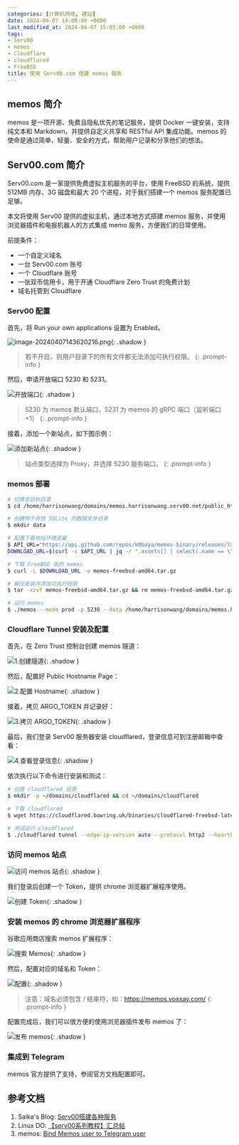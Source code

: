 ```yaml
---
categories: [计算机网络, 建站]
date: 2024-04-07 14:00:00 +0800
last_modified_at: 2024-04-07 15:05:00 +0800
tags:
- Serv00
- memos
- Cloudflare
- cloudflared
- FreeBSD
title: 使用 Serv00.com 搭建 memos 服务
---
```


## memos 简介

memos 是一项开源、免费且隐私优先的笔记服务，提供 Docker 一键安装，支持纯文本和 Markdown，并提供自定义共享和 RESTful API 集成功能。memos 的使命是通过简单、轻量、安全的方式，帮助用户记录和分享他们的想法。

## Serv00.com 简介

Serv00.com 是一家提供免费虚拟主机服务的平台，使用 FreeBSD 的系统，提供 512MB 内存、3G 磁盘和最大 20 个进程，对于我们搭建一个 memos 服务配置已足够。

本文将使用 Serv00 提供的虚拟主机，通过本地方式搭建 memos 服务，并使用浏览器插件和电报机器人的方式集成 memo 服务，方便我们的日常使用。

前提条件：

- 一个自定义域名
- 一台 Serv00.com 账号
- 一个 Cloudflare 账号
- 一张双币信用卡，用于开通 Cloudflare Zero Trust 的免费计划
- 域名托管到 Cloudflare

### Serv00 配置

首先，将 Run your own applications 设置为 Enabled。

![image-20240407143620216.png](/img/image-20240407143620216.png){: .shadow }

> 若不开启，则用户目录下的所有文件都无法添加可执行权限。
{: .prompt-info }

然后，申请开放端口 5230 和 5231。

![开放端口](/img/image-20240407143900008.png){: .shadow }

> 5230 为 memos 默认端口，5231 为 memos 的 gRPC 端口（监听端口+1）
{: .prompt-info }

接着，添加一个新站点，如下图示例：

![添加新站点](/img/image-20240407144549305.png){: .shadow }

> 站点类型选择为 Proxy，并选择 5230 服务端口。
{: .prompt-info }

### memos 部署

```bash
# 切换至目标目录
$ cd /home/harrisonwang/domains/memos.harrisonwang.serv00.net/public_html

# 创建用于存放 SQLite 的数据文件目录
$ mkdir data

# 配置下载地址环境变量
$ API_URL="https://api.github.com/repos/k0baya/memos-binary/releases/latest"
DOWNLOAD_URL=$(curl -s $API_URL | jq -r ".assets[] | select(.name == \"memos-freebsd-amd64.tar.gz\") | .browser_download_url")

# 下载 FreeBSD 版的 memos
$ curl -L $DOWNLOAD_URL -o memos-freebsd-amd64.tar.gz

# 解压安装并添加可执行权限
$ tar -xzvf memos-freebsd-amd64.tar.gz && rm memos-freebsd-amd64.tar.gz && chmod +x memos

# 运行 memos
$ ./memos --mode prod -p 5230 --data /home/harrisonwang/domains/memos.harrisonwang.serv00.net/public_html/data
```

### Cloudflare Tunnel 安装及配置

首先，在 Zero Trust 控制台创建 memos 隧道：

![1.创建隧道](/img/image-20240407145208819.png){: .shadow }

然后，配置好 Public Hostname Page：

![2.配置 Hostname](/img/image-20240407145329774.png){: .shadow }

接着，拷贝 ARGO_TOKEN 并记录好：

![3.拷贝 ARGO_TOKEN](/img/image-20240407145431752.png){: .shadow }

最后，我们登录 Serv00 服务器安装 cloudflared，登录信息可到注册邮箱中查看：

![4.查看登录信息](/img/image-20240407150316147.png){: .shadow }

依次执行以下命令进行安装和测试：

```bash
# 创建 cloudflared 目录
$ mkdir -p ~/domains/cloudflared && cd ~/domains/cloudflared

# 下载 cloudflared
$ wget https://cloudflared.bowring.uk/binaries/cloudflared-freebsd-latest.7z && 7z x cloudflared-freebsd-latest.7z && rm cloudflared-freebsd-latest.7z && mv -f ./temp/* ./cloudflared && rm -rf temp

# 测试运行 cloudflared
$ ./cloudflared tunnel --edge-ip-version auto --protocol http2 --heartbeat-interval 10s run --token <ARGO_TOKEN>
```

### 访问 memos 站点

![访问 memos 站点](/img/image-20240407152118202.png){: .shadow }

我们登录后创建一个 Token，提供 chrome 浏览器扩展程序使用。

![创建 Token](/img/image-20240407152050137.png){: .shadow }

### 安装 memos 的 chrome 浏览器扩展程序

谷歌应用商店搜索 memos 扩展程序：

![搜索 Memos](/img/image-20240407151821852.png){: .shadow }

然后，配置对应的域名和 Token：

![配置](/img/image-20240407152803280.png){: .shadow }

> 注意：域名必须包含 / 结束符，如：https://memos.voxsay.com/
{: .prompt-info }

配置完成后，我们可以很方便的使用浏览器插件发布 memos 了：

![发布 memos](/img/image-20240407153314648.png){: .shadow }

### 集成到 Telegram

memos 官方提供了支持，参阅官方文档配置即可。

## 参考文档

1. Saika's Blog: [Serv00搭建各种服务](https://blog.rappit.site/2024/01/27/serv00_logs)
2. Linux DO: [【serv00系列教程】汇总帖](https://linux.do/t/topic/43121)
3. memos: [Bind Memos user to Telegram user](https://www.usememos.com/docs/integration/telegram-bot)
